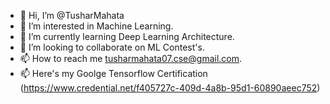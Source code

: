 - 👋 Hi, I’m @TusharMahata
- 👀 I’m interested in Machine Learning.
- 🌱 I’m currently learning Deep Learning Architecture.
- 💞️ I’m looking to collaborate on ML Contest's.
- 📫 How to reach me tusharmahata07.cse@gmail.com.
- 📫 Here's my Goolge Tensorflow Certification (https://www.credential.net/f405727c-409d-4a8b-95d1-60890aeec752)
<!---
Xbot-me/Xbot-me is a ✨ special ✨ repository because its `README.md` (this file) appears on your GitHub profile.
You can click the Preview link to take a look at your changes.
--->
